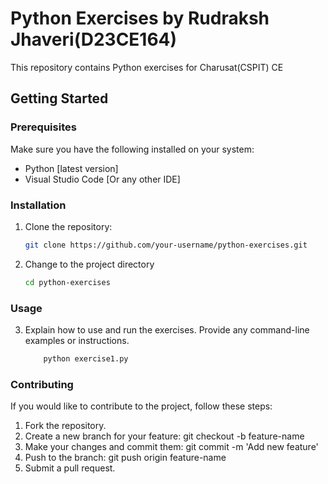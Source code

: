 # Python Exercises by Rudraksh Jhaveri(D23CE164)

This repository contains Python exercises for Charusat(CSPIT) CE

## Getting Started

### Prerequisites

Make sure you have the following installed on your system:

- Python [latest version]
- Visual Studio Code [Or any other IDE]

### Installation

1. Clone the repository:

    ```bash
    git clone https://github.com/your-username/python-exercises.git

2. Change to the project directory

    ```bash
    cd python-exercises
    
### Usage

3. Explain how to use and run the exercises. Provide any command-line examples or instructions.

    ```bash
        python exercise1.py


### Contributing

If you would like to contribute to the project, follow these steps:

1. Fork the repository.
2. Create a new branch for your feature: git checkout -b feature-name
3. Make your changes and commit them: git commit -m 'Add new feature'
4. Push to the branch: git push origin feature-name
5. Submit a pull request.
